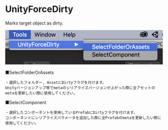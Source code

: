 # UnityForceDirty
Marks target object as dirty.

![demo](demo.png)

■SelectFolderOrAssets
```
・選択したフォルダー, AssetにDirtyフラグを付けます。
Unityバージョンアップ等でmetaのシリアライズバージョンが上がった際に全アセットのmetaを更新したい際に使用してください。
```

■SelectComponent
```
・選択したコンポーネントを使用しているPrefabにDirtyフラグを付けます。
コンポーネントにシリアライズパラメータを追加した際に全Prefabのmetaを更新したい際に使用してください。
```
